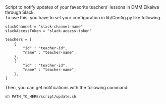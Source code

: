 Script to notify updates of your favaorite teachers' lessons in DMM Eikaiwa through Slack.  
To use this, you have to set your configuration in lib/Config.py like following.

```
slackChannel = "slack-channel-name"
slackAccessToken = "slack-access-token"

teachers = [
	{
		"id" : "teacher-id",	
		"name" : "teacher-name",
	},
	{
		"id" : "teacher-id",	
		"name" : "teacher-name",
	},
]
```

Then, you can get notifications with the following command.

```
sh PATH_TO_HERE/script/update.sh
```
